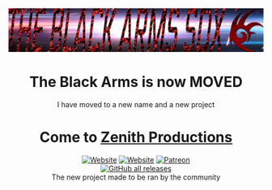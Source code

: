 <div align='center'>
<img src="tba.png" />  

# The Black Arms is now MOVED  
I have moved to a new name and a new project  

# Come to [Zenith Productions](https://github.com/Zenith-Productions)  
[![Website](https://img.shields.io/website?down_color=red&down_message=Offline&label=Trigon.Systems&style=for-the-badge&up_color=cyan&up_message=Online&url=https%3A%2F%2Ftrigon.systems)](https://trigon.systems)
[![Website](https://img.shields.io/website?down_color=red&down_message=Offline&label=PaleRa1n.cf&style=for-the-badge&up_color=cyan&up_message=Online&url=https%3A%2F%2Fpalera1n.cf)](https://palera1n.cf)
[![Patreon](https://img.shields.io/badge/Patreon-Donate-pink?style=for-the-badge)](https://www.patreon.com/PhoenixAceVFX)  
[![GitHub all releases](https://img.shields.io/github/downloads/Zenith-Productions/ZPUK/total?color=cyan&label=Total%20Downloads&logo=github&logoColor=cyan&style=for-the-badge)](https://github.com/Zenith-Productions/ZPUK/releases/latest)  
The new project made to be ran by the community  
</div>
